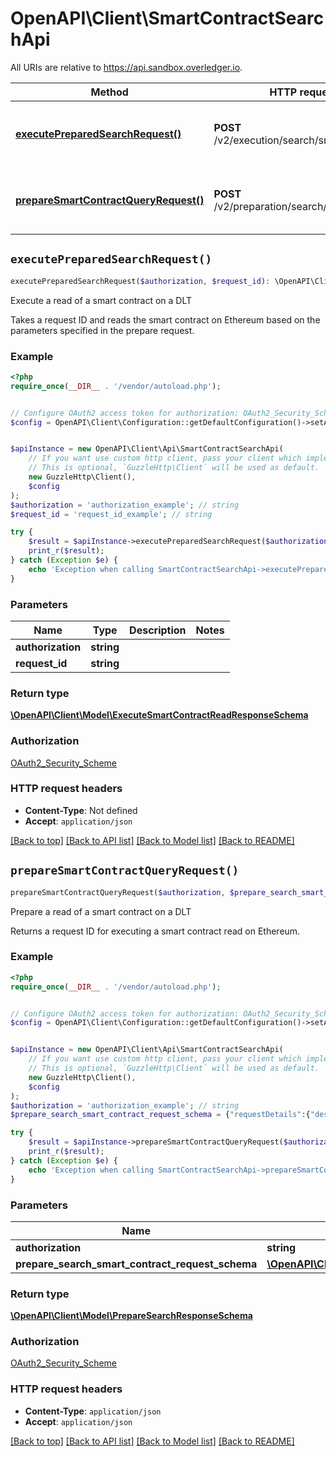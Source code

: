 # OpenAPI\Client\SmartContractSearchApi

All URIs are relative to https://api.sandbox.overledger.io.

Method | HTTP request | Description
------------- | ------------- | -------------
[**executePreparedSearchRequest()**](SmartContractSearchApi.md#executePreparedSearchRequest) | **POST** /v2/execution/search/smartcontract | Execute a read of a smart contract on a DLT
[**prepareSmartContractQueryRequest()**](SmartContractSearchApi.md#prepareSmartContractQueryRequest) | **POST** /v2/preparation/search/smartcontract | Prepare a read of a smart contract on a DLT


## `executePreparedSearchRequest()`

```php
executePreparedSearchRequest($authorization, $request_id): \OpenAPI\Client\Model\ExecuteSmartContractReadResponseSchema
```

Execute a read of a smart contract on a DLT

Takes a request ID and reads the smart contract on Ethereum based on the parameters specified in the prepare request.

### Example

```php
<?php
require_once(__DIR__ . '/vendor/autoload.php');


// Configure OAuth2 access token for authorization: OAuth2_Security_Scheme
$config = OpenAPI\Client\Configuration::getDefaultConfiguration()->setAccessToken('YOUR_ACCESS_TOKEN');


$apiInstance = new OpenAPI\Client\Api\SmartContractSearchApi(
    // If you want use custom http client, pass your client which implements `GuzzleHttp\ClientInterface`.
    // This is optional, `GuzzleHttp\Client` will be used as default.
    new GuzzleHttp\Client(),
    $config
);
$authorization = 'authorization_example'; // string
$request_id = 'request_id_example'; // string

try {
    $result = $apiInstance->executePreparedSearchRequest($authorization, $request_id);
    print_r($result);
} catch (Exception $e) {
    echo 'Exception when calling SmartContractSearchApi->executePreparedSearchRequest: ', $e->getMessage(), PHP_EOL;
}
```

### Parameters

Name | Type | Description  | Notes
------------- | ------------- | ------------- | -------------
 **authorization** | **string**|  |
 **request_id** | **string**|  |

### Return type

[**\OpenAPI\Client\Model\ExecuteSmartContractReadResponseSchema**](../Model/ExecuteSmartContractReadResponseSchema.md)

### Authorization

[OAuth2_Security_Scheme](../../README.md#OAuth2_Security_Scheme)

### HTTP request headers

- **Content-Type**: Not defined
- **Accept**: `application/json`

[[Back to top]](#) [[Back to API list]](../../README.md#endpoints)
[[Back to Model list]](../../README.md#models)
[[Back to README]](../../README.md)

## `prepareSmartContractQueryRequest()`

```php
prepareSmartContractQueryRequest($authorization, $prepare_search_smart_contract_request_schema): \OpenAPI\Client\Model\PrepareSearchResponseSchema
```

Prepare a read of a smart contract on a DLT

Returns a request ID for executing a smart contract read on Ethereum.

### Example

```php
<?php
require_once(__DIR__ . '/vendor/autoload.php');


// Configure OAuth2 access token for authorization: OAuth2_Security_Scheme
$config = OpenAPI\Client\Configuration::getDefaultConfiguration()->setAccessToken('YOUR_ACCESS_TOKEN');


$apiInstance = new OpenAPI\Client\Api\SmartContractSearchApi(
    // If you want use custom http client, pass your client which implements `GuzzleHttp\ClientInterface`.
    // This is optional, `GuzzleHttp\Client` will be used as default.
    new GuzzleHttp\Client(),
    $config
);
$authorization = 'authorization_example'; // string
$prepare_search_smart_contract_request_schema = {"requestDetails":{"destination":[{"smartContract":{"function":{"name":"balanceOf","inputParameters":[{"type":"address","value":"0x8917cf2A57DF39D311a96c53FCCA76dAFB25392B"}],"outputParameters":[{"type":"uint256"}]},"smartContractId":"0xF9cd6C86992Fce1481dBc4bDB7E1b101c1e8cEE2"}}]},"location":{"technology":"Ethereum","network":"Ropsten Testnet"}}; // \OpenAPI\Client\Model\PrepareSearchSmartContractRequestSchema

try {
    $result = $apiInstance->prepareSmartContractQueryRequest($authorization, $prepare_search_smart_contract_request_schema);
    print_r($result);
} catch (Exception $e) {
    echo 'Exception when calling SmartContractSearchApi->prepareSmartContractQueryRequest: ', $e->getMessage(), PHP_EOL;
}
```

### Parameters

Name | Type | Description  | Notes
------------- | ------------- | ------------- | -------------
 **authorization** | **string**|  |
 **prepare_search_smart_contract_request_schema** | [**\OpenAPI\Client\Model\PrepareSearchSmartContractRequestSchema**](../Model/PrepareSearchSmartContractRequestSchema.md)|  |

### Return type

[**\OpenAPI\Client\Model\PrepareSearchResponseSchema**](../Model/PrepareSearchResponseSchema.md)

### Authorization

[OAuth2_Security_Scheme](../../README.md#OAuth2_Security_Scheme)

### HTTP request headers

- **Content-Type**: `application/json`
- **Accept**: `application/json`

[[Back to top]](#) [[Back to API list]](../../README.md#endpoints)
[[Back to Model list]](../../README.md#models)
[[Back to README]](../../README.md)
